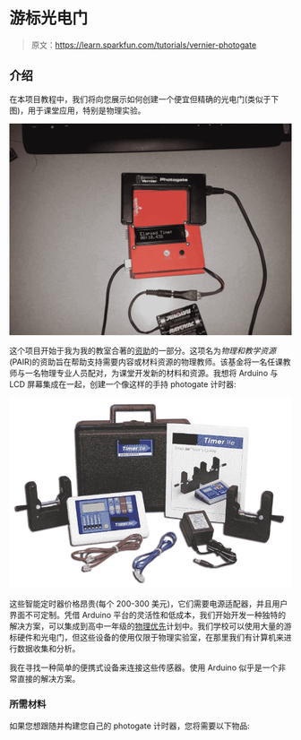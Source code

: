 # 游标光电门

> 原文：<https://learn.sparkfun.com/tutorials/vernier-photogate>

## 介绍

在本项目教程中，我们将向您展示如何创建一个便宜但精确的光电门(类似于下图)，用于课堂应用，特别是物理实验。

[![alt text](img/f512da0fff71e2b65d1aeaefdd92ae20.png)](https://cdn.sparkfun.com/assets/1/6/e/d/d/51a7b078ce395f5a12000002.jpg)

这个项目开始于我为我的教室合著的[资助](http://www.aps.org/programs/education/highschool/teachers/pair.cfm)的一部分。这项名为*物理和教学资源* (PAIR)的资助旨在帮助支持需要内容或材料资源的物理教师。该基金将一名任课教师与一名物理专业人员配对，为课堂开发新的材料和资源。我想将 Arduino 与 LCD 屏幕集成在一起，创建一个像这样的手持 photogate 计时器:

[![alt text](img/ab3466d7a1ebc6c7c848151e671cdff6.png)](https://cdn.sparkfun.com/assets/6/f/b/2/a/51a7b786ce395faa11000003.jpg)

这些智能定时器价格昂贵(每个 200-300 美元)，它们需要电源适配器，并且用户界面不可定制。凭借 Arduino 平台的灵活性和低成本，我们开始开发一种独特的解决方案，可以集成到高中一年级的[物理优先](http://en.wikipedia.org/wiki/Physics_First)计划中。我们学校可以使用大量的游标硬件和光电门，但这些设备的使用仅限于物理实验室，在那里我们有计算机来进行数据收集和分析。

我在寻找一种简单的便携式设备来连接这些传感器。使用 Arduino 似乎是一个非常直接的解决方案。

### 所需材料

如果您想跟随并构建您自己的 photogate 计时器，您将需要以下物品:
